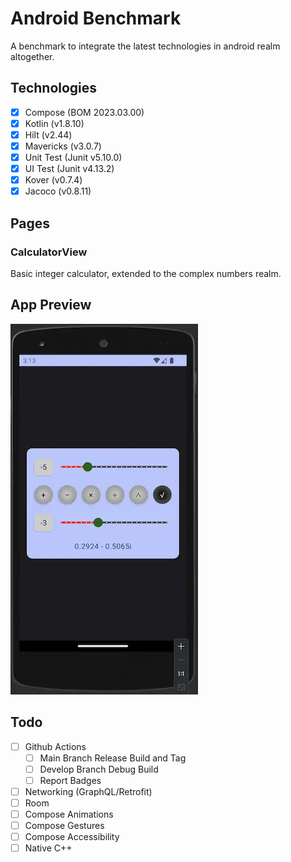 # Android Benchmark
A benchmark to integrate the latest technologies in android realm altogether.

## Technologies
- [x] Compose (BOM 2023.03.00)
- [x] Kotlin (v1.8.10)
- [x] Hilt (v2.44)
- [x] Mavericks (v3.0.7)
- [x] Unit Test (Junit v5.10.0)
- [x] UI Test (Junit v4.13.2)
- [x] Kover (v0.7.4)
- [x] Jacoco (v0.8.11)

## Pages
### CalculatorView
Basic integer calculator, extended to the complex numbers realm.

## App Preview
![Preview](docs/Calculator/calculator.webp)

## Todo
- [ ] Github Actions
  - [ ] Main Branch Release Build and Tag
  - [ ] Develop Branch Debug Build
  - [ ] Report Badges
- [ ] Networking (GraphQL/Retrofit)
- [ ] Room
- [ ] Compose Animations
- [ ] Compose Gestures
- [ ] Compose Accessibility
- [ ] Native C++
